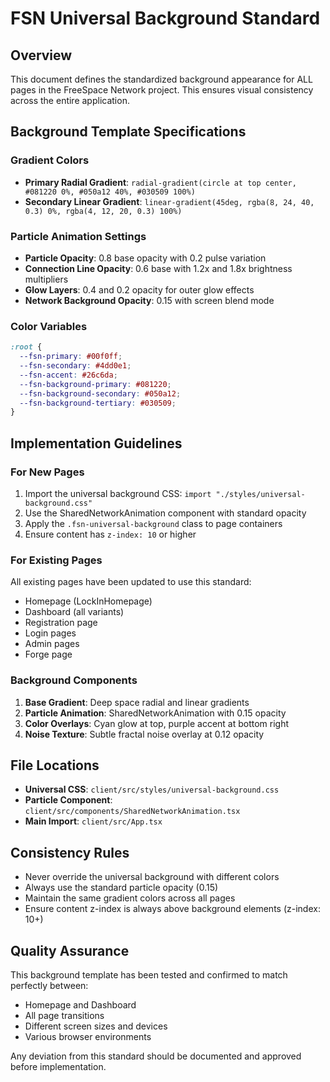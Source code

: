 # FSN Universal Background Standard

## Overview
This document defines the standardized background appearance for ALL pages in the FreeSpace Network project. This ensures visual consistency across the entire application.

## Background Template Specifications

### Gradient Colors
- **Primary Radial Gradient**: `radial-gradient(circle at top center, #081220 0%, #050a12 40%, #030509 100%)`
- **Secondary Linear Gradient**: `linear-gradient(45deg, rgba(8, 24, 40, 0.3) 0%, rgba(4, 12, 20, 0.3) 100%)`

### Particle Animation Settings
- **Particle Opacity**: 0.8 base opacity with 0.2 pulse variation
- **Connection Line Opacity**: 0.6 base with 1.2x and 1.8x brightness multipliers
- **Glow Layers**: 0.4 and 0.2 opacity for outer glow effects
- **Network Background Opacity**: 0.15 with screen blend mode

### Color Variables
```css
:root {
  --fsn-primary: #00f0ff;
  --fsn-secondary: #4dd0e1;
  --fsn-accent: #26c6da;
  --fsn-background-primary: #081220;
  --fsn-background-secondary: #050a12;
  --fsn-background-tertiary: #030509;
}
```

## Implementation Guidelines

### For New Pages
1. Import the universal background CSS: `import "./styles/universal-background.css"`
2. Use the SharedNetworkAnimation component with standard opacity
3. Apply the `.fsn-universal-background` class to page containers
4. Ensure content has `z-index: 10` or higher

### For Existing Pages
All existing pages have been updated to use this standard:
- Homepage (LockInHomepage)
- Dashboard (all variants)
- Registration page
- Login pages
- Admin pages
- Forge page

### Background Components
1. **Base Gradient**: Deep space radial and linear gradients
2. **Particle Animation**: SharedNetworkAnimation with 0.15 opacity
3. **Color Overlays**: Cyan glow at top, purple accent at bottom right
4. **Noise Texture**: Subtle fractal noise overlay at 0.12 opacity

## File Locations
- **Universal CSS**: `client/src/styles/universal-background.css`
- **Particle Component**: `client/src/components/SharedNetworkAnimation.tsx`
- **Main Import**: `client/src/App.tsx`

## Consistency Rules
- Never override the universal background with different colors
- Always use the standard particle opacity (0.15)
- Maintain the same gradient colors across all pages
- Ensure content z-index is always above background elements (z-index: 10+)

## Quality Assurance
This background template has been tested and confirmed to match perfectly between:
- Homepage and Dashboard
- All page transitions
- Different screen sizes and devices
- Various browser environments

Any deviation from this standard should be documented and approved before implementation.